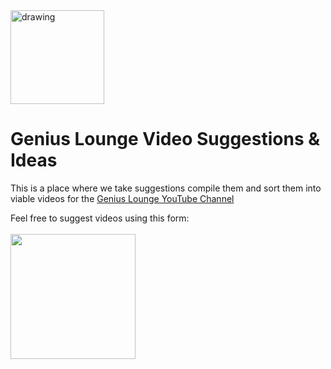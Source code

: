 <img src="https://s.gravatar.com/avatar/b9d6859916139942340c91db0a503bfc?s=500" alt="drawing" width="150"/>

# Genius Lounge Video Suggestions & Ideas

This is a place where we take suggestions compile them and sort them into viable videos for the [Genius Lounge YouTube Channel](https://youtube.com/geniuslounge)

Feel free to suggest videos using this form:
<br><br>
<a href="https://forms.gle/RNzbTW7NWWders6aA">
<img src="https://img.shields.io/badge/-Suggest%20a%20Video-green" width="200px"/>
</a>
     



        
